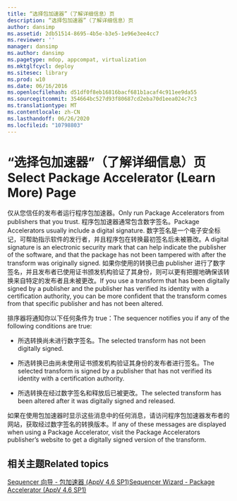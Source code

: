 ```yaml
---
title: “选择包加速器”（了解详细信息）页
description: “选择包加速器”（了解详细信息）页
author: dansimp
ms.assetid: 2db51514-8695-4b5e-b3e5-1e96e3ee4cc7
ms.reviewer: ''
manager: dansimp
ms.author: dansimp
ms.pagetype: mdop, appcompat, virtualization
ms.mktglfcycl: deploy
ms.sitesec: library
ms.prod: w10
ms.date: 06/16/2016
ms.openlocfilehash: d51df0f8eb16816bacf681b1acaf4c911ee9da55
ms.sourcegitcommit: 354664bc527d93f80687cd2eba70d1eea024c7c3
ms.translationtype: MT
ms.contentlocale: zh-CN
ms.lasthandoff: 06/26/2020
ms.locfileid: "10798803"
---
```

# <span data-ttu-id="25d59-103">“选择包加速器”（了解详细信息）页</span><span class="sxs-lookup"><span data-stu-id="25d59-103">Select Package Accelerator (Learn More) Page</span></span>


<span data-ttu-id="25d59-104">仅从您信任的发布者运行程序包加速器。</span><span class="sxs-lookup"><span data-stu-id="25d59-104">Only run Package Accelerators from publishers that you trust.</span></span> <span data-ttu-id="25d59-105">程序包加速器通常包含数字签名。</span><span class="sxs-lookup"><span data-stu-id="25d59-105">Package Accelerators usually include a digital signature.</span></span> <span data-ttu-id="25d59-106">数字签名是一个电子安全标记，可帮助指示软件的发行者，并且程序包在转换最初签名后未被篡改。</span><span class="sxs-lookup"><span data-stu-id="25d59-106">A digital signature is an electronic security mark that can help indicate the publisher of the software, and that the package has not been tampered with after the transform was originally signed.</span></span> <span data-ttu-id="25d59-107">如果你使用的转换已由 publisher 进行了数字签名，并且发布者已使用证书颁发机构验证了其身份，则可以更有把握地确保该转换来自特定的发布者且未被更改。</span><span class="sxs-lookup"><span data-stu-id="25d59-107">If you use a transform that has been digitally signed by a publisher and the publisher has verified its identity with a certification authority, you can be more confident that the transform comes from that specific publisher and has not been altered.</span></span>

<span data-ttu-id="25d59-108">排序器将通知你以下任何条件为 true：</span><span class="sxs-lookup"><span data-stu-id="25d59-108">The sequencer notifies you if any of the following conditions are true:</span></span>

-   <span data-ttu-id="25d59-109">所选转换尚未进行数字签名。</span><span class="sxs-lookup"><span data-stu-id="25d59-109">The selected transform has not been digitally signed.</span></span>

-   <span data-ttu-id="25d59-110">所选转换已由尚未使用证书颁发机构验证其身份的发布者进行签名。</span><span class="sxs-lookup"><span data-stu-id="25d59-110">The selected transform is signed by a publisher that has not verified its identity with a certification authority.</span></span>

-   <span data-ttu-id="25d59-111">所选转换在经过数字签名和释放后已被更改。</span><span class="sxs-lookup"><span data-stu-id="25d59-111">The selected transform has been altered after it was digitally signed and released.</span></span>

<span data-ttu-id="25d59-112">如果在使用包加速器时显示这些消息中的任何消息，请访问程序包加速器发布者的网站，获取经过数字签名的转换版本。</span><span class="sxs-lookup"><span data-stu-id="25d59-112">If any of these messages are displayed when using a Package Accelerator, visit the Package Accelerators publisher’s website to get a digitally signed version of the transform.</span></span>

## <span data-ttu-id="25d59-113">相关主题</span><span class="sxs-lookup"><span data-stu-id="25d59-113">Related topics</span></span>


[<span data-ttu-id="25d59-114">Sequencer 向导 - 包加速器 (AppV 4.6 SP1)</span><span class="sxs-lookup"><span data-stu-id="25d59-114">Sequencer Wizard - Package Accelerator (AppV 4.6 SP1)</span></span>](sequencer-wizard---package-accelerator--appv-46-sp1-.md)

 

 





